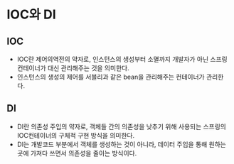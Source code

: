 # IOC와 DI

## IOC
- IOC란 제어의역전의 약자로, 인스턴스의 생성부터 소멸까지 개발자가 아닌 스프링 컨테이너가 대신 관리해주는 것을 의미한다.
- 인스턴스의 생성의 제어를 서블리과 같은 bean을 관리해주는 컨테이너가 관리한다.

## DI
- DI란 의존성 주입의 약자로, 객체들 간의 의존성을 낮추기 위해 사용되는 스프링의 IOC컨테이너의 구체적 구현 방식을 의미한다.
- DI는 개발코드 부분에서 객체를 생성하는 것이 아니라, 데이터 주입을 통해 원하는 곳에 가져다 쓰면서 의존성을 줄이는 방식이다.